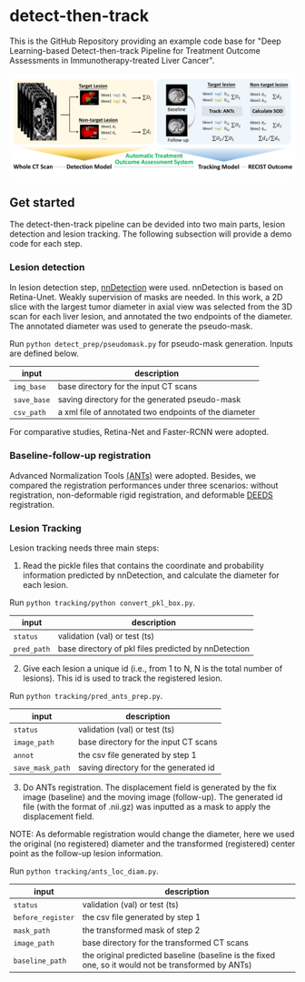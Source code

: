 # detect-then-track
This is the GitHub Repository providing an example code base for "Deep Learning-based Detect-then-track Pipeline for Treatment Outcome Assessments in Immunotherapy-treated Liver Cancer".

![model](document/workflow.png)

## Get started
The detect-then-track pipeline can be devided into two main parts, lesion detection and lesion tracking. The following subsection will provide a demo code for each step.

### Lesion detection
In lesion detection step, [nnDetection](https://github.com/MIC-DKFZ/nnDetection) were used. nnDetection is based on Retina-Unet. Weakly supervision of masks are needed. In this work, a 2D slice with the largest tumor diameter in axial view was selected from the 3D scan for each liver lesion, and annotated the two endpoints of the diameter. The annotated diameter was used to generate the pseudo-mask.

Run `python detect_prep/pseudomask.py` for pseudo-mask generation. Inputs are defined below.

|  input  | description |
| ------------------- | ------------- |
| `img_base`  | base directory for the input CT scans |
| `save_base` | saving directory for the generated pseudo-mask |
| `csv_path`  | a xml file of annotated two endpoints of the diameter |

For comparative studies, Retina-Net and Faster-RCNN were adopted.

### Baseline-follow-up registration

Advanced Normalization Tools [(ANTs)](https://github.com/ANTsX/ANTsPy) were adopted. Besides, we compared the registration performances under three scenarios: without registration, non-deformable rigid registration, and deformable [DEEDS](https://github.com/mattiaspaul/deedsBCV) registration. 

### Lesion Tracking
Lesion tracking needs three main steps:
1. Read the pickle files that contains the coordinate and probability information predicted by nnDetection, and calculate the diameter for each lesion.

Run `python tracking/python convert_pkl_box.py`.

|  input  | description |
| ------------------- | ------------- |
| `status`  | validation (val) or test (ts) |
| `pred_path` | base directory of pkl files predicted by nnDetection |

2. Give each lesion a unique id (i.e., from 1 to N, N is the total number of lesions). This id is used to track the registered lesion.

Run `python tracking/pred_ants_prep.py`.

|  input  | description |
| ------------------- | ------------- |
| `status`  | validation (val) or test (ts) |
| `image_path` | base directory for the input CT scans |
| `annot` | the csv file generated by step 1 |
| `save_mask_path` | saving directory for the generated id |

3. Do ANTs registration. The displacement field is generated by the fix image (baseline) and the moving image (follow-up). The generated id file (with the format of .nii.gz) was inputted as a mask to apply the displacement field.

NOTE: As deformable registration would change the diameter, here we used the original (no registered) diameter and the transformed (registered) center point as the follow-up lesion information.

Run `python tracking/ants_loc_diam.py`.

|  input  | description |
| ------------------- | ------------- |
| `status`  | validation (val) or test (ts) |
| `before_register` |  the csv file generated by step 1 |
| `mask_path` | the transformed mask of step 2 |
| `image_path` | base directory for the transformed CT scans |
| `baseline_path` | the original predicted baseline (baseline is the fixed one, so it would not be transformed by ANTs) |

